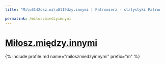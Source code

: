 ```yaml
---
title: "Mi\u0142osz.mi\u0119dzy.innymi | Patromierz - statystyki Patronite.pl"

permalink: /miloszmiedzyinnymi
---
```


# [Miłosz.między.innymi](https://patronite.pl/miloszmiedzyinnymi)

{% include profile.md name="miloszmiedzyinnymi" prefix="m" %}
